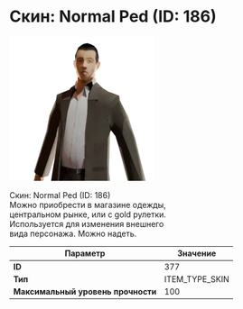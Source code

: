 # Скин: Normal Ped (ID: 186)

![Item Image](../img/377.webp?raw=true)

Скин: Normal Ped (ID: 186)<br>Можно приобрести в магазине одежды,<br>центральном рынке, или с gold рулетки.<br>Используется для изменения внешнего<br>вида персонажа. Можно надеть.


| Параметр | Значение |
|----------|----------|
| **ID** | 377 |
| **Тип** | ITEM_TYPE_SKIN |
| **Максимальный уровень прочности** | 100 |

